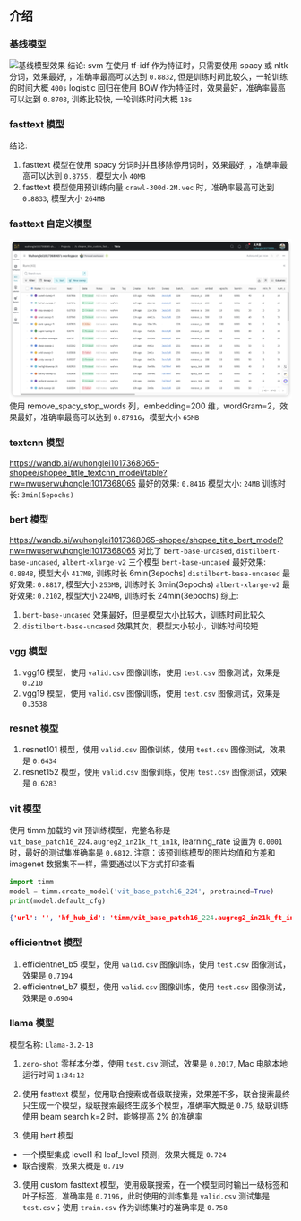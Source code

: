## 介绍
### 基线模型

![基线模型效果](https://p.ipic.vip/9otk4y.png)
结论:
svm 在使用 tf-idf 作为特征时，只需要使用 spacy 或 nltk 分词，效果最好, ，准确率最高可以达到 `0.8832`, 但是训练时间比较久，一轮训练的时间大概 `400s`
logistic 回归在使用 BOW 作为特征时，效果最好，准确率最高可以达到 `0.8708`, 训练比较快, 一轮训练时间大概 `18s`

### fasttext 模型

结论:
1. fasttext 模型在使用 spacy 分词时并且移除停用词时，效果最好, ，准确率最高可以达到 `0.8755`，模型大小 `40MB`
2. fasttext 模型使用预训练向量 `crawl-300d-2M.vec` 时，准确率最高可达到 `0.8833`, 模型大小 `264MB`

### fasttext 自定义模型
![fasttext 自定义模型效果](./screenshot/custom_fasttext.png)
使用 remove_spacy_stop_words 列，embedding=200 维，wordGram=2，效果最好，准确率最高可以达到 `0.87916`，模型大小 `65MB`

### textcnn 模型

https://wandb.ai/wuhonglei1017368065-shopee/shopee_title_textcnn_model/table?nw=nwuserwuhonglei1017368065
最好的效果: `0.8416`
模型大小: `24MB`
训练时长: `3min(5epochs)`


### bert 模型

https://wandb.ai/wuhonglei1017368065-shopee/shopee_title_bert_model?nw=nwuserwuhonglei1017368065
对比了 `bert-base-uncased`, `distilbert-base-uncased`, `albert-xlarge-v2` 三个模型
`bert-base-uncased` 最好效果: `0.8848`, 模型大小 `417MB`, 训练时长 6min(3epochs)
`distilbert-base-uncased` 最好效果: `0.8817`, 模型大小 `253MB`, 训练时长 3min(3epochs)
`albert-xlarge-v2` 最好效果: `0.2102`, 模型大小 `224MB`, 训练时长 24min(3epochs)
综上: 
1. `bert-base-uncased` 效果最好，但是模型大小比较大，训练时间比较久
2. `distilbert-base-uncased` 效果其次，模型大小较小，训练时间较短

### vgg 模型

1. vgg16 模型，使用 `valid.csv` 图像训练，使用 `test.csv` 图像测试，效果是 `0.210`
2. vgg19 模型，使用 `valid.csv` 图像训练，使用 `test.csv` 图像测试，效果是 `0.3538`

### resnet 模型

1. resnet101 模型，使用 `valid.csv` 图像训练，使用 `test.csv` 图像测试，效果是 `0.6434`
2. resnet152 模型，使用 `valid.csv` 图像训练，使用 `test.csv` 图像测试，效果是 `0.6283`

### vit 模型
 
使用 timm 加载的 vit 预训练模型，完整名称是 `vit_base_patch16_224.augreg2_in21k_ft_in1k`, learning_rate 设置为 `0.0001` 时，最好的测试集准确率是 `0.6812`.
注意：该预训练模型的图片均值和方差和 imagenet 数据集不一样，需要通过以下方式打印查看

```python
import timm
model = timm.create_model('vit_base_patch16_224', pretrained=True)
print(model.default_cfg)
```

```json
{'url': '', 'hf_hub_id': 'timm/vit_base_patch16_224.augreg2_in21k_ft_in1k', 'architecture': 'vit_base_patch16_224', 'tag': 'augreg2_in21k_ft_in1k', 'custom_load': False, 'input_size': (3, 224, 224), 'fixed_input_size': True, 'interpolation': 'bicubic', 'crop_pct': 0.9, 'crop_mode': 'center', 'mean': (0.5, 0.5, 0.5), 'std': (0.5, 0.5, 0.5), 'num_classes': 1000, 'pool_size': None, 'first_conv': 'patch_embed.proj', 'classifier': 'head'}
```

### efficientnet 模型

1. efficientnet_b5 模型，使用 `valid.csv` 图像训练，使用 `test.csv` 图像测试，效果是 `0.7194`
2. efficientnet_b7 模型，使用 `valid.csv` 图像训练，使用 `test.csv` 图像测试，效果是 `0.6904`

### llama 模型
模型名称: `Llama-3.2-1B`

1. `zero-shot` 零样本分类，使用 `test.csv` 测试，效果是 `0.2017`, Mac 电脑本地运行时间 `1:34:12`

1. 使用 fasttext 模型，使用联合搜索或者级联搜索，效果差不多，联合搜索最终只生成一个模型，级联搜索最终生成多个模型，准确率大概是 `0.75`, 级联训练使用 beam search k=2 时，能够提高 2% 的准确率
2. 使用 bert 模型
  - 一个模型集成 level1 和 leaf_level 预测，效果大概是 `0.724`
  - 联合搜索，效果大概是 `0.719`
3. 使用 custom fasttext 模型，使用级联搜索，在一个模型同时输出一级标签和叶子标签，准确率是 `0.7196`，此时使用的训练集是 `valid.csv` 测试集是 `test.csv`；使用 `train.csv` 作为训练集时的准确率是 `0.758`